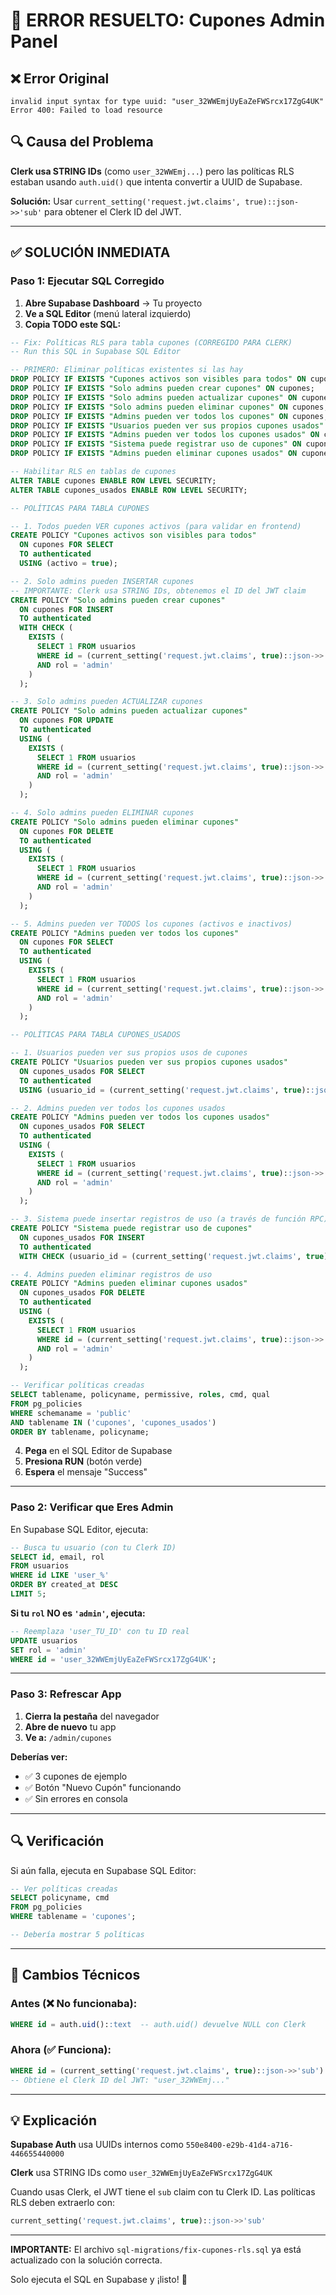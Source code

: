 # 🚨 ERROR RESUELTO: Cupones Admin Panel

## ❌ Error Original
```
invalid input syntax for type uuid: "user_32WWEmjUyEaZeFWSrcx17ZgG4UK"
Error 400: Failed to load resource
```

## 🔍 Causa del Problema

**Clerk usa STRING IDs** (como `user_32WWEmj...`) pero las políticas RLS estaban usando `auth.uid()` que intenta convertir a UUID de Supabase.

**Solución:** Usar `current_setting('request.jwt.claims', true)::json->>'sub'` para obtener el Clerk ID del JWT.

---

## ✅ SOLUCIÓN INMEDIATA

### Paso 1: Ejecutar SQL Corregido

1. **Abre Supabase Dashboard** → Tu proyecto
2. **Ve a SQL Editor** (menú lateral izquierdo)
3. **Copia TODO este SQL:**

```sql
-- Fix: Políticas RLS para tabla cupones (CORREGIDO PARA CLERK)
-- Run this SQL in Supabase SQL Editor

-- PRIMERO: Eliminar políticas existentes si las hay
DROP POLICY IF EXISTS "Cupones activos son visibles para todos" ON cupones;
DROP POLICY IF EXISTS "Solo admins pueden crear cupones" ON cupones;
DROP POLICY IF EXISTS "Solo admins pueden actualizar cupones" ON cupones;
DROP POLICY IF EXISTS "Solo admins pueden eliminar cupones" ON cupones;
DROP POLICY IF EXISTS "Admins pueden ver todos los cupones" ON cupones;
DROP POLICY IF EXISTS "Usuarios pueden ver sus propios cupones usados" ON cupones_usados;
DROP POLICY IF EXISTS "Admins pueden ver todos los cupones usados" ON cupones_usados;
DROP POLICY IF EXISTS "Sistema puede registrar uso de cupones" ON cupones_usados;
DROP POLICY IF EXISTS "Admins pueden eliminar cupones usados" ON cupones_usados;

-- Habilitar RLS en tablas de cupones
ALTER TABLE cupones ENABLE ROW LEVEL SECURITY;
ALTER TABLE cupones_usados ENABLE ROW LEVEL SECURITY;

-- POLÍTICAS PARA TABLA CUPONES

-- 1. Todos pueden VER cupones activos (para validar en frontend)
CREATE POLICY "Cupones activos son visibles para todos"
  ON cupones FOR SELECT
  TO authenticated
  USING (activo = true);

-- 2. Solo admins pueden INSERTAR cupones
-- IMPORTANTE: Clerk usa STRING IDs, obtenemos el ID del JWT claim
CREATE POLICY "Solo admins pueden crear cupones"
  ON cupones FOR INSERT
  TO authenticated
  WITH CHECK (
    EXISTS (
      SELECT 1 FROM usuarios
      WHERE id = (current_setting('request.jwt.claims', true)::json->>'sub')
      AND rol = 'admin'
    )
  );

-- 3. Solo admins pueden ACTUALIZAR cupones
CREATE POLICY "Solo admins pueden actualizar cupones"
  ON cupones FOR UPDATE
  TO authenticated
  USING (
    EXISTS (
      SELECT 1 FROM usuarios
      WHERE id = (current_setting('request.jwt.claims', true)::json->>'sub')
      AND rol = 'admin'
    )
  );

-- 4. Solo admins pueden ELIMINAR cupones
CREATE POLICY "Solo admins pueden eliminar cupones"
  ON cupones FOR DELETE
  TO authenticated
  USING (
    EXISTS (
      SELECT 1 FROM usuarios
      WHERE id = (current_setting('request.jwt.claims', true)::json->>'sub')
      AND rol = 'admin'
    )
  );

-- 5. Admins pueden ver TODOS los cupones (activos e inactivos)
CREATE POLICY "Admins pueden ver todos los cupones"
  ON cupones FOR SELECT
  TO authenticated
  USING (
    EXISTS (
      SELECT 1 FROM usuarios
      WHERE id = (current_setting('request.jwt.claims', true)::json->>'sub')
      AND rol = 'admin'
    )
  );

-- POLÍTICAS PARA TABLA CUPONES_USADOS

-- 1. Usuarios pueden ver sus propios usos de cupones
CREATE POLICY "Usuarios pueden ver sus propios cupones usados"
  ON cupones_usados FOR SELECT
  TO authenticated
  USING (usuario_id = (current_setting('request.jwt.claims', true)::json->>'sub'));

-- 2. Admins pueden ver todos los cupones usados
CREATE POLICY "Admins pueden ver todos los cupones usados"
  ON cupones_usados FOR SELECT
  TO authenticated
  USING (
    EXISTS (
      SELECT 1 FROM usuarios
      WHERE id = (current_setting('request.jwt.claims', true)::json->>'sub')
      AND rol = 'admin'
    )
  );

-- 3. Sistema puede insertar registros de uso (a través de función RPC)
CREATE POLICY "Sistema puede registrar uso de cupones"
  ON cupones_usados FOR INSERT
  TO authenticated
  WITH CHECK (usuario_id = (current_setting('request.jwt.claims', true)::json->>'sub'));

-- 4. Admins pueden eliminar registros de uso
CREATE POLICY "Admins pueden eliminar cupones usados"
  ON cupones_usados FOR DELETE
  TO authenticated
  USING (
    EXISTS (
      SELECT 1 FROM usuarios
      WHERE id = (current_setting('request.jwt.claims', true)::json->>'sub')
      AND rol = 'admin'
    )
  );

-- Verificar políticas creadas
SELECT tablename, policyname, permissive, roles, cmd, qual
FROM pg_policies
WHERE schemaname = 'public'
AND tablename IN ('cupones', 'cupones_usados')
ORDER BY tablename, policyname;
```

4. **Pega** en el SQL Editor de Supabase
5. **Presiona RUN** (botón verde)
6. **Espera** el mensaje "Success"

---

### Paso 2: Verificar que Eres Admin

En Supabase SQL Editor, ejecuta:

```sql
-- Busca tu usuario (con tu Clerk ID)
SELECT id, email, rol 
FROM usuarios 
WHERE id LIKE 'user_%'
ORDER BY created_at DESC 
LIMIT 5;
```

**Si tu `rol` NO es `'admin'`, ejecuta:**

```sql
-- Reemplaza 'user_TU_ID' con tu ID real
UPDATE usuarios 
SET rol = 'admin' 
WHERE id = 'user_32WWEmjUyEaZeFWSrcx17ZgG4UK';
```

---

### Paso 3: Refrescar App

1. **Cierra la pestaña** del navegador
2. **Abre de nuevo** tu app
3. **Ve a:** `/admin/cupones`

**Deberías ver:**
- ✅ 3 cupones de ejemplo
- ✅ Botón "Nuevo Cupón" funcionando
- ✅ Sin errores en consola

---

## 🔍 Verificación

Si aún falla, ejecuta en Supabase SQL Editor:

```sql
-- Ver políticas creadas
SELECT policyname, cmd 
FROM pg_policies 
WHERE tablename = 'cupones';

-- Debería mostrar 5 políticas
```

---

## 📝 Cambios Técnicos

### Antes (❌ No funcionaba):
```sql
WHERE id = auth.uid()::text  -- auth.uid() devuelve NULL con Clerk
```

### Ahora (✅ Funciona):
```sql
WHERE id = (current_setting('request.jwt.claims', true)::json->>'sub')
-- Obtiene el Clerk ID del JWT: "user_32WWEmj..."
```

---

## 💡 Explicación

**Supabase Auth** usa UUIDs internos como `550e8400-e29b-41d4-a716-446655440000`

**Clerk** usa STRING IDs como `user_32WWEmjUyEaZeFWSrcx17ZgG4UK`

Cuando usas Clerk, el JWT tiene el `sub` claim con tu Clerk ID. Las políticas RLS deben extraerlo con:
```sql
current_setting('request.jwt.claims', true)::json->>'sub'
```

---

**IMPORTANTE:** El archivo `sql-migrations/fix-cupones-rls.sql` ya está actualizado con la solución correcta.

Solo ejecuta el SQL en Supabase y ¡listo! 🎉

